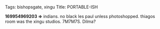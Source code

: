 Tags: bishopsgate, xingu
Title: PORTABLE-ISH
  
**169954969203 =>** indians. no black les paul unless photoshopped. thiagos room was the xingu studios. 7M7M7S. Dilma?